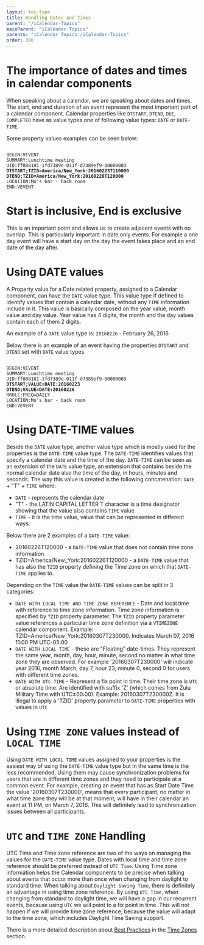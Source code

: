 ```yaml
---
layout: toc-type
title: Handling Dates and Times
parent: "/iCalendar-Topics"
mainParent: "iCalendar Topics"
parents: "iCalendar Topics:/iCalendar-Topics"
order: 300
---
```


# The importance of dates and times in calendar components

When speaking about a calendar, we are speaking  about dates and times.
The start, end and duration of an event represent the most important part of a calendar component.
Calendar properties like `DTSTART`, `DTEND`, `DUE`, `COMPLETED` have as value types one of following value types: `DATE` or `DATE-TIME`.

Some property values examples can be seen below:

<pre><code>
BEGIN:VEVENT
SUMMARY:Lunchtime meeting
UID:ff808181-1fd7389e-011f-d7389ef9-00000003
<strong>DTSTART;TZID=America/New_York:20160223T110000
DTEND;TZID=America/New_York:20160226T120000</strong>
LOCATION:Mo's bar - back room
END:VEVENT
</code></pre>

# Start is inclusive, End is exclusive
This is an important point and allows us to create adjacent events with no overlap. This is particularly important in date only events. For example a one day event will have a start day on the day the event takes place and an end date of the day after.


# Using DATE values
A Property value for a Date related property, assigned to a Calendar component, can have the `DATE` value type.
This value type if defined to identify values that contain a calendar date, without any `TIME` information include in it.
This value is basically composed on the year value, month value and day value.
Year value has 4 digits, the month and the day values contain each of them 2 digits.

An example of a `DATE` value type is:
`20160226` - February 26, 2016

Below there is an example of an event having the properties `DTSTART` and `DTEND` set with `DATE` value types
<pre><code>
BEGIN:VEVENT
SUMMARY:Lunchtime meeting
UID:ff808181-1fd7389e-011f-d7389ef9-00000003
<strong>DTSTART;VALUE=DATE:20160223
DTEND;VALUE=DATE:20160226</strong>
RRULE:FREQ=DAILY
LOCATION:Mo's bar - back room
END:VEVENT
</code></pre>

# Using DATE-TIME values

Beside the `DATE` value type, another value type which is mostly used for the properties is the `DATE-TIME` value type.
The `DATE-TIME` identifies values that specify a calendar date and the time of the day.
`DATE-TIME` can be seen as an extension of the `DATE` value type, an extension that contains beside the normal calendar date also the time of the day, in hours, minutes and seconds.
The way this value is created is the following concatenation:
`DATE` + "T" + `TIME` where:
* `DATE` - represents the calendar date
* "T" - the LATIN CAPITAL LETTER T character is a time designator showing that the value also contains `TIME` value.
* `TIME` - it is the time value, value that can be represented in different ways.

Below there are 2 examples of a `DATE-TIME` value:
* 20160226T120000 - a `DATE-TIME` value that does not contain time zone information
* TZID=America/New_York:20160226T120000 - a `DATE-TIME` value that has also the `TZID` property defining the Time zone on which that `DATE-TIME` applies to.

Depending on the `TIME` value the `DATE-TIME` values can be split in 3 categories:
* `DATE WITH LOCAL TIME AND TIME ZONE REFERENCE` - Date and local time with reference to time zone information. Time zone information is specified by `TZID` property parameter. The `TZID` property parameter value references a particular time zone definition
via a `VTIMEZONE` calendar component.
Example:
TZID=America/New_York:20160307T230000. Indicates March 07, 2016 11:00 PM UTC-05:00
* `DATE WITH LOCAL TIME` - these are "Floating" date-times. They represent the same year, month, day, hour, minute, second no matter
in what time zone they are observed. For example '20160307T230000' will indicate year 2016, month March, day 7, hour 23, minute 0, second 0 for users with different time zones.
* `DATE WITH UTC TIME` - Represent a fix point in time. Their time zone is `UTC` or absolute time. Are identified with suffix 'Z' (which comes from Zulu Military Time with UTC±00:00).
Example: 20160307T230000Z.
It is illegal to apply a 'TZID' property parameter to `DATE-TIME` properties with values in `UTC`

# Using `TIME ZONE` values instead of `LOCAL TIME`

Using `DATE WITH LOCAL TIME` values assigned to your properties is the easiest way of using the `DATE-TIME` value type but in the same time is the less recommended.
Using them may cause synchronization problems for users that are in different time zones and they need to participate at a common event.
For example, creating an event that has as Start Date Time the value '20160307T230000', means that every participant, no matter in what time zone they will be at that moment, will have in their calendar an event at 11 PM, on March 7, 2016.
This will definitely lead to synchronization issues between all participants.

# `UTC` and `TIME ZONE` Handling

UTC Time and Time zone reference are two of the ways on managing the values for the `DATE-TIME` value type.
Dates with local time and time zone reference should be preferred instead of `UTC Time`. Using Time zone information helps the Calendar components to be precise when talking about events that occur more than once when changing from daylight to standard time.
When talking about `Daylight Saving Time`, there is definitely an advantage in using time zone reference. By using `UTC Time`, when changing from standard to daylight time, we will have a gap in our recurrent events, because using `UTC` we will point to a fix point in time.
This will not happen if we will provide time zone reference, because the value will adapt to the time zone, which includes Daylight Time Saving support.

There is a more detailed description about [Best Practices](/Time-Zones/Best-Practices/) in the [Time Zones](/Time-Zones/Time-Zones/) section.
